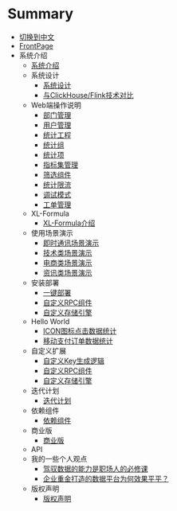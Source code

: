 # Summary
*  [切换到中文](http://43.128.112.109:4000/zh/)
*  [FrontPage](README.md)
*  系统介绍
   * [系统介绍](项目介绍/系统介绍.md)
   *  系统设计
      * [系统设计](architecture/01.md)
      * [与ClickHouse/Flink技术对比](architecture/02.md)
   *  Web端操作说明
      * [部门管理](Web端操作说明/部门管理.md)
      * [用户管理](Web端操作说明/用户管理.md)
      * [统计工程](Web端操作说明/统计工程.md)
      * [统计组](Web端操作说明/统计组管理.md)
      * [统计项](Web端操作说明/统计项管理.md)
      * [指标集管理](Web端操作说明/指标集管理.md)
      * [筛选组件](Web端操作说明/筛选组件.md)
      * [统计限流](Web端操作说明/统计限流.md)
      * [调试模式](Web端操作说明/调试模式.md)
      * [工单管理](Web端操作说明/工单管理.md)
   *  XL-Formula
      * [XL-Formula介绍](XL-Formula/01.md)
   *  使用场景演示
      * [即时通讯场景演示](scene/01.md)
      * [技术类场景演示](scene/02.md)
      * [电商类场景演示](scene/03.md)
      * [资讯类场景演示](scene/04.md)
   *  安装部署
      * [一键部署](deploy/01.md)
      * [自定义RPC组件](deploy/02.md)
      * [自定义存储引擎](deploy/03.md)
   *  Hello World
      * [ICON图标点击数据统计](HelloWorld/01.md)
      * [移动支付订单数据统计](HelloWorld/02.md)
   *  自定义扩展
      * [自定义Key生成逻辑](extend/01.md)
      * [自定义RPC组件](extend/02.md)
      * [自定义存储引擎](extend/03.md)
   *  迭代计划
      * [迭代计划](迭代计划/迭代计划.md)
   *  依赖组件
      * [依赖组件](依赖组件/依赖组件.md)
   *  商业版
      * [商业版](商业版/商业版.md)
   *  API
   *  我的一些个人观点
      * [驾驭数据的能力是职场人的必修课](opinion/01.md)
      * [企业重金打造的数据平台为何效果平平？](opinion/02.md)
   *  版权声明
      * [版权声明](copyright/01.md)
      